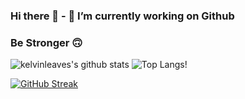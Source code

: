 ### Hi there 👋 - 🔭 I’m currently working on Github
### Be Stronger 🙃
![kelvinleaves's github stats](https://github-readme-stats.vercel.app/api?username=KelvinXu&theme=graywhite&count_private=true&show_icons=true&line_height=40)
![Top Langs](https://github-readme-stats.vercel.app/api/top-langs/?username=KelvinXu&theme=graywhite)!

[![GitHub Streak](https://github-readme-streak-stats.herokuapp.com?user=KelvinXu&theme=graywhite&hide_border=false)](https://git.io/streak-stats)
